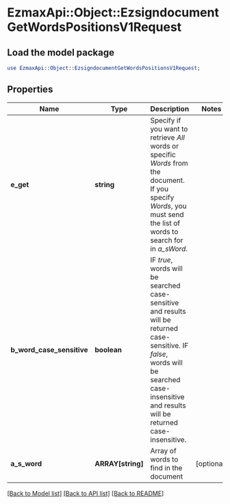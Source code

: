 # EzmaxApi::Object::EzsigndocumentGetWordsPositionsV1Request

## Load the model package
```perl
use EzmaxApi::Object::EzsigndocumentGetWordsPositionsV1Request;
```

## Properties
Name | Type | Description | Notes
------------ | ------------- | ------------- | -------------
**e_get** | **string** | Specify if you want to retrieve *All* words or specific *Words* from the document. If you specify *Words*, you must send the list of words to search for in *a_sWord*. | 
**b_word_case_sensitive** | **boolean** | IF *true*, words will be searched case-sensitive and results will be returned case-sensitive. IF *false*, words will be searched case-insensitive and results will be returned case-insensitive. | 
**a_s_word** | **ARRAY[string]** | Array of words to find in the document | [optional] 

[[Back to Model list]](../README.md#documentation-for-models) [[Back to API list]](../README.md#documentation-for-api-endpoints) [[Back to README]](../README.md)



